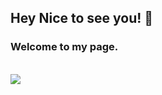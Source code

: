 
## Hey Nice to see you! :wave:
### Welcome to my page.
<br/>
<img src="https://image.freepik.com/foto-gratis/concepto-diseno-web-dibujos_1134-77.jpg"/><br/>




